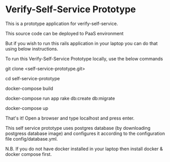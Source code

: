 # Verify-Self-Service Prototype

This is a prototype application for verify-self-service.

This source code can be deployed to PaaS environment 

But if you wish to run this rails application in your laptop you can do that using below instructions.

To run this Verify-Self-Service Prototype locally, use the below commands

git clone <self-service-prototype.git>

cd self-service-prototype

docker-compose build

docker-compose run app rake db:create db:migrate

docker-compose up


That's it! Open a browser and type localhost and press enter. 

This self service prototype uses postgres database (by downloading postgress database image) and configures it according to the configuration file config/database.yml.

N.B. If you do not have docker installed in your laptop then install docker & docker compose first. 

